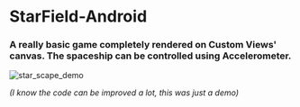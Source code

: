 # StarField-Android

### A really basic game completely rendered on Custom Views' canvas. The spaceship can be controlled using Accelerometer.

![star_scape_demo](https://user-images.githubusercontent.com/46375353/89001331-940fe680-d317-11ea-93a2-62a03bfaa85c.gif)

*(I know the code can be improved a lot, this was just a demo)*
